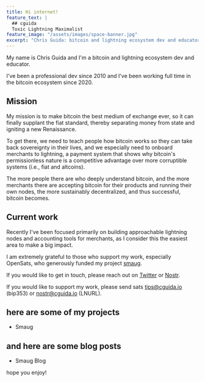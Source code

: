 ```yaml
---
title: Hi internet!
feature_text: |
  ## cguida
  Toxic Lightning Maximalist
feature_image: "/assets/images/space-banner.jpg"
excerpt: "Chris Guida: bitcoin and lightning ecosystem dev and educator"
---
```


My name is Chris Guida and I'm a bitcoin and lightning ecosystem dev and educator.

I've been a professional dev since 2010 and I've been working full time in the bitcoin ecosystem since 2020.

## Mission

My mission is to make bitcoin the best medium of exchange ever, so it can finally supplant the fiat standard, thereby separating money from state and igniting a new Renaissance.

To get there, we need to teach people how bitcoin works so they can take back sovereignty in their lives, and we especially need to onboard merchants to lightning, a payment system that shows why bitcoin's permissionless nature is a competitive advantage over more corruptible systems (i.e., fiat and altcoins).

The more people there are who deeply understand bitcoin, and the more merchants there are accepting bitcoin for their products and running their own nodes, the more sustainably decentralized, and thus successful, bitcoin becomes.

## Current work

Recently I've been focused primarily on building approachable lightning nodes and accounting tools for merchants, as I consider this the easiest area to make a big impact.

I am extremely grateful to those who support my work, especially OpenSats, who generously funded my project [smaug](https://opensats.org/blog/bitcoin-and-nostr-grants-august-2023#watchdescriptor).

If you would like to get in touch, please reach out on [Twitter](https://x.com/cguida6) or [Nostr](https://njump.me/npub19z2uxvxz8uurr9kqa7vgmek6swurk3vra40ec8kmpf2eemx3lyqq6zfkd4).

If you would like to support my work, please send sats tips@cguida.io (bip353) or nostr@cguida.io (LNURL).

## here are some of my projects

- Smaug

## and here are some blog posts

- Smaug Blog

hope you enjoy!
